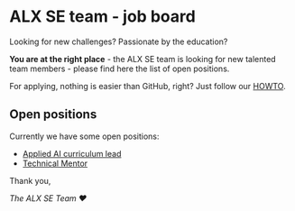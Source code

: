 # ALX SE team - job board

Looking for new challenges? Passionate by the education?

**You are at the right place** - the ALX SE team is looking for new talented team members - please find here the list of open positions.


For applying, nothing is easier than GitHub, right? Just follow our [HOWTO](HOWTO.md).


## Open positions

Currently we have some open positions:

- [Applied AI curriculum lead](positions/applied_ai_curriculum_lead.md)
- [Technical Mentor](positions/technical_mentor.md)


Thank you,

*The ALX SE Team ❤️*
